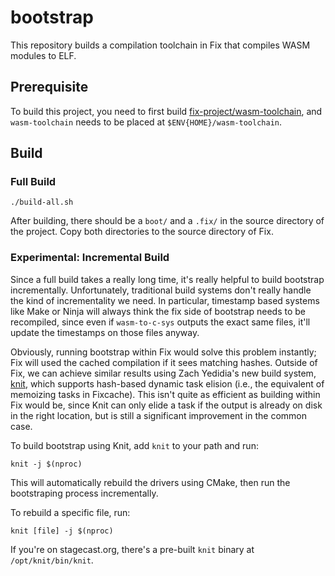 # bootstrap
This repository builds a compilation toolchain in Fix that compiles WASM
modules to ELF.

## Prerequisite
To build this project, you need to first build
[fix-project/wasm-toolchain](https://github.com/fix-project/wasm-toolchain),
and `wasm-toolchain` needs to be placed at `$ENV{HOME}/wasm-toolchain`.

## Build

### Full Build
```
./build-all.sh
```
After building, there should be a `boot/` and a `.fix/` in the source directory
of the project. Copy both directories to the source directory of Fix.

### Experimental: Incremental Build

Since a full build takes a really long time, it's really helpful to build
bootstrap incrementally.  Unfortunately, traditional build systems don't really
handle the kind of incrementality we need.  In particular, timestamp based
systems like Make or Ninja will always think the fix side of bootstrap needs to
be recompiled, since even if `wasm-to-c-sys` outputs the exact same files,
it'll update the timestamps on those files anyway.

Obviously, running bootstrap within Fix would solve this problem instantly; Fix
will used the cached compilation if it sees matching hashes.  Outside of Fix,
we can achieve similar results using Zach Yedidia's new build system,
[knit](https://github.com/zyedidia/knit), which supports hash-based dynamic
task elision (i.e., the equivalent of memoizing tasks in Fixcache).  This isn't
quite as efficient as building within Fix would be, since Knit can only elide a
task if the output is already on disk in the right location, but is still a
significant improvement in the common case.

To build bootstrap using Knit, add `knit` to your path and run:
```
knit -j $(nproc)
```

This will automatically rebuild the drivers using CMake, then run the
bootstraping process incrementally.

To rebuild a specific file, run:
```
knit [file] -j $(nproc)
```

If you're on stagecast.org, there's a pre-built `knit` binary at
`/opt/knit/bin/knit`.
